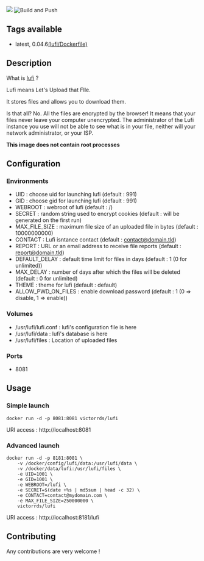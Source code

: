 ![](https://framagit.org/luc/lufi/raw/master/themes/default/public/img/lufi128.png)
![Build and Push](https://github.com/victor-rds/docker-lufi/workflows/Build%20and%20Push/badge.svg)

## Tags available
* latest, 0.04.6[(lufi/Dockerfile)](./Dockerfile)

## Description
What is [lufi](https://framagit.org/luc/lufi) ?

Lufi means Let's Upload that FIle.

It stores files and allows you to download them.

Is that all? No. All the files are encrypted by the browser! It means that your files never leave your computer unencrypted. The administrator of the Lufi instance you use will not be able to see what is in your file, neither will your network administrator, or your ISP.

**This image does not contain root processes**

## Configuration
### Environments
* UID : choose uid for launching lufi (default : 991)
* GID : choose gid for launching lufi (default : 991)
* WEBROOT : webroot of lufi (default : /)
* SECRET : random string used to encrypt cookies (default : will be generated on the first run)
* MAX_FILE_SIZE : maximum file size of an uploaded file in bytes (default : 10000000000)
* CONTACT : Lufi isntance contact (default : contact@domain.tld)
* REPORT : URL or an email address to receive file reports (default : report@domain.tld)
* DEFAULT_DELAY : default time limit for files in days (default : 1 (0 for unlimited))
* MAX_DELAY : number of days after which the files will be deleted (default : 0 for unlimited)
* THEME : theme for lufi (default : default)
* ALLOW_PWD_ON_FILES : enable download password (default : 1 (0 => disable, 1 => enable))

### Volumes
* /usr/lufi/lufi.conf : lufi's configuration file is here
* /usr/lufi/data : lufi's database is here
* /usr/lufi/files : Location of uploaded files

### Ports
* 8081

## Usage
### Simple launch
```shell
docker run -d -p 8081:8081 victorrds/lufi
```
URI access : http://localhost:8081

### Advanced launch
```shell
docker run -d -p 8181:8081 \
    -v /docker/config/lufi/data:/usr/lufi/data \
    -v /docker/data/lufi:/usr/lufi/files \
    -e UID=1001 \
    -e GID=1001 \
    -e WEBROOT=/lufi \
    -e SECRET=$(date +%s | md5sum | head -c 32) \
    -e CONTACT=contact@mydomain.com \
    -e MAX_FILE_SIZE=250000000 \
    victorrds/lufi
```
URI access : http://localhost:8181/lufi

## Contributing
Any contributions are very welcome !